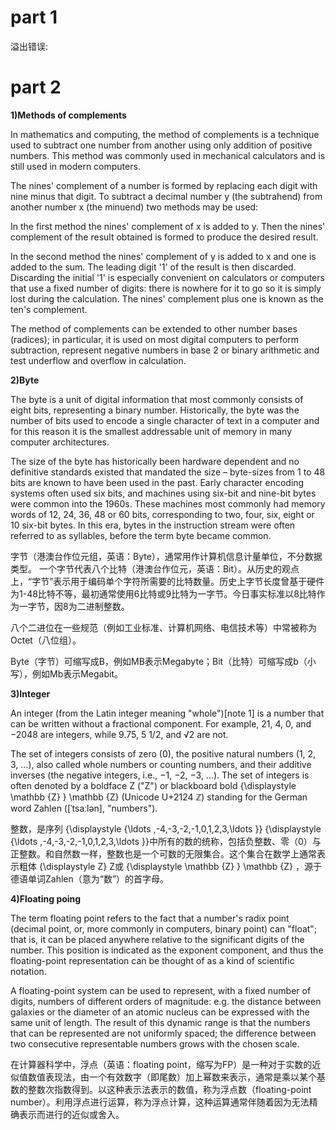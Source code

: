# part 1 

溢出错误:  


# part 2

**1)Methods of complements**  

In mathematics and computing, the method of complements is a technique used to subtract one number from another using only addition of positive numbers. This method was commonly used in mechanical calculators and is still used in modern computers.

The nines' complement of a number is formed by replacing each digit with nine minus that digit. To subtract a decimal number y (the subtrahend) from another number x (the minuend) two methods may be used:

In the first method the nines' complement of x is added to y. Then the nines' complement of the result obtained is formed to produce the desired result.

In the second method the nines' complement of y is added to x and one is added to the sum. The leading digit '1' of the result is then discarded. Discarding the initial '1' is especially convenient on calculators or computers that use a fixed number of digits: there is nowhere for it to go so it is simply lost during the calculation. The nines' complement plus one is known as the ten's complement.

The method of complements can be extended to other number bases (radices); in particular, it is used on most digital computers to perform subtraction, represent negative numbers in base 2 or binary arithmetic and test underflow and overflow in calculation.  

**2)Byte**  
  
  The byte is a unit of digital information that most commonly consists of eight bits, representing a binary number. Historically, the byte was the number of bits used to encode a single character of text in a computer  and for this reason it is the smallest addressable unit of memory in many computer architectures.

The size of the byte has historically been hardware dependent and no definitive standards existed that mandated the size – byte-sizes from 1 to 48 bits are known to have been used in the past. Early character encoding systems often used six bits, and machines using six-bit and nine-bit bytes were common into the 1960s. These machines most commonly had memory words of 12, 24, 36, 48 or 60 bits, corresponding to two, four, six, eight or 10 six-bit bytes. In this era, bytes in the instruction stream were often referred to as syllables, before the term byte became common.  

字节（港澳台作位元组，英语：Byte），通常用作计算机信息计量单位，不分数据类型。 一个字节代表八个比特（港澳台作位元，英语：Bit）。从历史的观点上，“字节”表示用于编码单个字符所需要的比特数量。历史上字节长度曾基于硬件为1-48比特不等，最初通常使用6比特或9比特为一字节。今日事实标准以8比特作为一字节，因8为二进制整数。

八个二进位在一些规范（例如工业标准、计算机网络、电信技术等）中常被称为Octet（八位组）。

Byte（字节）可缩写成B，例如MB表示Megabyte；Bit（比特）可缩写成b（小写），例如Mb表示Megabit。  

**3)Integer**  

An integer (from the Latin integer meaning "whole")[note 1] is a number that can be written without a fractional component. For example, 21, 4, 0, and −2048 are integers, while 9.75, 5 1/2, and √2 are not.

The set of integers consists of zero (0), the positive natural numbers (1, 2, 3, …), also called whole numbers or counting numbers, and their additive inverses (the negative integers, i.e., −1, −2, −3, …). The set of integers is often denoted by a boldface Z ("Z") or blackboard bold {\displaystyle \mathbb {Z} } \mathbb {Z}  (Unicode U+2124 ℤ) standing for the German word Zahlen ([ˈtsaːlən], "numbers").  

整数，是序列 {\displaystyle \{\ldots ,-4,-3,-2,-1,0,1,2,3,\ldots \}} {\displaystyle \{\ldots ,-4,-3,-2,-1,0,1,2,3,\ldots \}}中所有的数的统称，包括负整数、零（0）与正整数。和自然数一样，整数也是一个可数的无限集合。这个集合在数学上通常表示粗体 {\displaystyle Z} Z或 {\displaystyle \mathbb {Z} } \mathbb {Z} ，源于德语单词Zahlen（意为“数”）的首字母。  

**4)Floating poing**

The term floating point refers to the fact that a number's radix point (decimal point, or, more commonly in computers, binary point) can "float"; that is, it can be placed anywhere relative to the significant digits of the number. This position is indicated as the exponent component, and thus the floating-point representation can be thought of as a kind of scientific notation.

A floating-point system can be used to represent, with a fixed number of digits, numbers of different orders of magnitude: e.g. the distance between galaxies or the diameter of an atomic nucleus can be expressed with the same unit of length. The result of this dynamic range is that the numbers that can be represented are not uniformly spaced; the difference between two consecutive representable numbers grows with the chosen scale.  

在计算器科学中，浮点（英语：floating point，缩写为FP）是一种对于实数的近似值数值表现法，由一个有效数字（即尾数）加上幂数来表示，通常是乘以某个基数的整数次指数得到。以这种表示法表示的数值，称为浮点数（floating-point number）。利用浮点进行运算，称为浮点计算，这种运算通常伴随着因为无法精确表示而进行的近似或舍入。